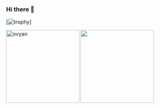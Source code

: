### Hi there 👋

[![trophy](https://github-profile-trophy.vercel.app/?username=ovyan&theme=onedark)]


<div>
<img height="200" align="left" src="https://github-readme-stats.vercel.app/api?username=ovyan&count_private=true&include_all_commits=true&theme=onedark" alt="ovyan" />
<img height="200" src="https://github-readme-stats.vercel.app/api/top-langs/?username=ovyan&layout=compact&theme=onedark&langs_count=15" />
</div>


<!--
**ovyan/ovyan** is a ✨ _special_ ✨ repository because its `README.md` (this file) appears on your GitHub profile.

Here are some ideas to get you started:

- 🔭 I’m currently working on ...
- 🌱 I’m currently learning ...
- 👯 I’m looking to collaborate on ...
- 🤔 I’m looking for help with ...
- 💬 Ask me about ...
- 📫 How to reach me: ...
- 😄 Pronouns: ...
- ⚡ Fun fact: ...
-->
